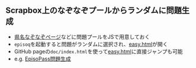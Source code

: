 <h2>Scrapbox上のなぞなぞプールからランダムに問題生成</h2>

<ul>
  <li><a href="https://scrapbox.io/masui/%E7%9C%8C%E5%90%8D%E3%81%AA%E3%81%9E%E3%81%AA%E3%81%9E">県名なぞなぞページ</a>などに問題プールをJSで用意しておく</li>
  <li><code>episoq</code>を起動すると問題がランダムに選択され、<a href="http://EpisoPass.com/easy.html">easy.html</a>が開く</li>
  <li>GitHub pageの<code>doc/index.html</code>を使って<a href="http://EpisoPass.com/easy.html">easy.html</a>に直接ジャンプも可能</li>
  <li>e.g. <a href="https://masui.github.io/EpisoQ/?qa=https://scrapbox.io/api/code/masui/県名なぞなぞ/episopass.js">EpisoPass問題生成</a></li>
</ul>

